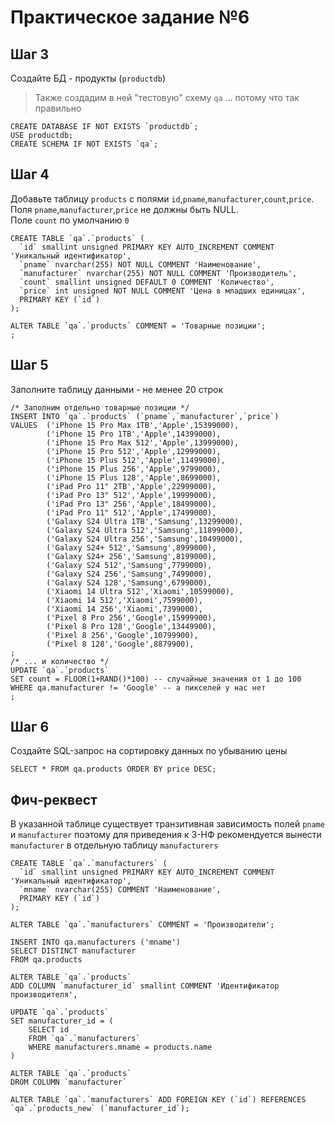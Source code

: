 # Практическое задание №6
## Шаг 3
Создайте БД - продукты (`productdb`)
> Также создадим в ней "тестовую" схему `qa` ... потому что так правильно

```
CREATE DATABASE IF NOT EXISTS `productdb`;
USE productdb;
CREATE SCHEMA IF NOT EXISTS `qa`;
```
## Шаг 4
Добавьте таблицу `products` с полями `id`,`pname`,`manufacturer`,`count`,`price`.
<br>Поля `pname`,`manufacturer`,`price` не должны быть NULL.
<br>Поле `count` по умолчанию `0`

```
CREATE TABLE `qa`.`products` (
  `id` smallint unsigned PRIMARY KEY AUTO_INCREMENT COMMENT 'Уникальный идентификатор',
  `pname` nvarchar(255) NOT NULL COMMENT 'Наименование',
  `manufacturer` nvarchar(255) NOT NULL COMMENT 'Производитель',
  `count` smallint unsigned DEFAULT 0 COMMENT 'Количество',
  `price` int unsigned NOT NULL COMMENT 'Цена в младших единицах',
  PRIMARY KEY (`id`)
);

ALTER TABLE `qa`.`products` COMMENT = 'Товарные позиции';
;
```
## Шаг 5
Заполните таблицу данными - не менее 20 строк
```
/* Заполним отдельно товарные позиции */
INSERT INTO `qa`.`products` (`pname`,`manufacturer`,`price`)
VALUES	('iPhone 15 Pro Max 1TB','Apple',15399000),
		('iPhone 15 Pro 1TB','Apple',14399000),
		('iPhone 15 Pro Max 512','Apple',13999000),
		('iPhone 15 Pro 512','Apple',12999000),
		('iPhone 15 Plus 512','Apple',11499000),
		('iPhone 15 Plus 256','Apple',9799000),
		('iPhone 15 Plus 128','Apple',8699000),
		('iPad Pro 11" 2TB','Apple',22999000),
		('iPad Pro 13" 512','Apple',19999000),
		('iPad Pro 13" 256','Apple',18499000),
		('iPad Pro 11" 512','Apple',17499000),
		('Galaxy S24 Ultra 1TB','Samsung',13299000),
		('Galaxy S24 Ultra 512','Samsung',11899000),
		('Galaxy S24 Ultra 256','Samsung',10499000),
		('Galaxy S24+ 512','Samsung',8999000),
		('Galaxy S24+ 256','Samsung',8199000),
		('Galaxy S24 512','Samsung',7799000),
		('Galaxy S24 256','Samsung',7499000),
		('Galaxy S24 128','Samsung',6799000),
		('Xiaomi 14 Ultra 512','Xiaomi',10599000),
		('Xiaomi 14 512','Xiaomi',7599000),
		('Xiaomi 14 256','Xiaomi',7399000),
		('Pixel 8 Pro 256','Google',15999900),
		('Pixel 8 Pro 128','Google',13449900),
		('Pixel 8 256','Google',10799900),
		('Pixel 8 128','Google',8879900),
;
/* ... и количество */
UPDATE `qa`.`products`
SET count = FLOOR(1+RAND()*100) -- случайные значения от 1 до 100
WHERE qa.manufacturer != 'Google' -- а пикселей у нас нет 
;
```
## Шаг 6
Создайте SQL-запрос на сортировку данных по убыванию цены
```
SELECT * FROM qa.products ORDER BY price DESC;
```
## Фич-реквест
В указанной таблице существует транзитивная зависимость полей `pname` и `manufacturer` поэтому для приведения к 3-НФ рекомендуется вынести `manufacturer` в отдельную таблицу `manufacturers`

```
CREATE TABLE `qa`.`manufacturers` (
  `id` smallint unsigned PRIMARY KEY AUTO_INCREMENT COMMENT 'Уникальный идентификатор',
  `mname` nvarchar(255) COMMENT 'Наименование',
  PRIMARY KEY (`id`)
);

ALTER TABLE `qa`.`manufacturers` COMMENT = 'Производители';

INSERT INTO qa.manufacturers ('mname')
SELECT DISTINCT manufacturer
FROM qa.products

ALTER TABLE `qa`.`products`
ADD COLUMN `manufacturer_id` smallint COMMENT 'Идентификатор производителя',

UPDATE `qa`.`products`
SET manufacturer_id = (
	SELECT id
	FROM `qa`.`manufacturers`
	WHERE manufacturers.mname = products.name
)

ALTER TABLE `qa`.`products`
DROM COLUMN `manufacturer`

ALTER TABLE `qa`.`manufacturers` ADD FOREIGN KEY (`id`) REFERENCES `qa`.`products_new` (`manufacturer_id`);
```
